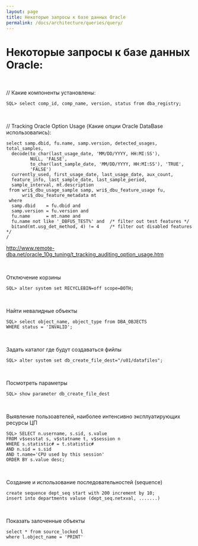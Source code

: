 ```yaml
---
layout: page
title: Некоторые запросы к базе данных Oracle
permalink: /docs/architecture/queries/query/
---
```



# Некоторые запросы к базе данных Oracle:

<br/>

// Какие компоненты установлены:

    SQL> select comp_id, comp_name, version, status from dba_registry;


<br/>

// Tracking Oracle Option Usage (Какие опции Oracle DataBase использовались):

    select samp.dbid, fu.name, samp.version, detected_usages, total_samples,
      decode(to_char(last_usage_date, 'MM/DD/YYYY, HH:MI:SS'),
             NULL, 'FALSE',
             to_char(last_sample_date, 'MM/DD/YYYY, HH:MI:SS'), 'TRUE',
             'FALSE')
      currently_used, first_usage_date, last_usage_date, aux_count,
      feature_info, last_sample_date, last_sample_period,
      sample_interval, mt.description
     from wri$_dbu_usage_sample samp, wri$_dbu_feature_usage fu,
          wri$_dbu_feature_metadata mt
     where
      samp.dbid    = fu.dbid and
      samp.version = fu.version and
      fu.name      = mt.name and
      fu.name not like '_DBFUS_TEST%' and  /* filter out test features */
      bitand(mt.usg_det_method, 4) != 4    /* filter out disabled features */
    /

http://www.remote-dba.net/oracle_10g_tuning/t_tracking_auditing_option_usage.htm


<br/>

Отключение корзины

    SQL> alter system set RECYCLEBIN=off scope=BOTH;


<br/>

Найти невалидные объекты

    SQL> select object_name, object_type from DBA_OBJECTS
    WHERE status = 'INVALID';


<br/>

Задать каталог где будут создаваться фийлы

    SQL> alter system set db_create_file_dest="/u01/datafiles";  


<br/>

Посмотреть параметры

    SQL> show parameter db_create_file_dest


<br/>

Выявление пользоавтелей, наиболее интенсивно эксплуатирующих ресурсы ЦП

    SQL> SELECT n.username, s.sid, s.value
    FROM v$sesstat s, v$statname t, v$session n
    WHERE s.statistic# = t.statistic#
    AND n.sid = s.sid
    AND t.name='CPU used by this session'
    ORDER BY s.value desc;


<br/>

Создание и использование последовательностей (sequence)

    create sequence dept_seq start with 200 increment by 10;
    insert into departments valuse (dept_seq.netxval, .......)


<br/>

Показать залоченные объекты

    select * from source_locked l
    where l.object_name = 'PRINT'


<!--

//
select sa.sql_text,ss.username
from v$session ss, v$sqlarea sa
where sa.hash_value = ss.prev_hash_value;




/*
This script produces a summary of all blocking locks in the database:
blocking and waiting session summary, locked objects, and lock details
for all blocking locks in the database

Submitted by:
Last edited by: Evgeny Agafonov, 03/12/2008
*/

select
  to_char(bs.username||' ('||bs.sid||', '||bs.serial#||')') as "Blocking User (SID, Serial#)",
  to_char(ws.username||' ('||ws.sid||', '||ws.serial#||')') as "Waiting User (SID, Serial#)",
  to_char(bs.osuser||', '||bs.module||', '||bs.process) as "Blocking OS User, Program, PID",
  to_char(ws.osuser||', '||ws.module||', '||ws.process) as "Waiting OS User, Program, PID",
  bo.object_name, bo.object_type,
  decode(wl.type,
    'TX', 'Transaction',
    'TM', 'DML',
    'UL', 'User Defined',
    'System') as "LOCK_TYPE",
  decode(bl.lmode,
    0, 'None',
    1, 'Null',
    2, 'Row Shared',
    3, 'Row Exclusive',
    4, 'Share',
    5, 'Share Row Excl',
    6, 'Exclusive') as "LOCKED_MODE",
  decode(wl.request,
    0, 'None',
    1, 'Null',
    2, 'Row Shared',
    3, 'Row Exclusive',
    4, 'Share',
    5, 'Share Row Excl',
    6, 'Exclusive') as "REQUESTED_MODE"
from v$lock bl, v$session bs, v$lock wl, v$session ws,
  v$locked_object blo, dba_objects bo
where bl.sid=bs.sid and bl.sid = blo.session_id and blo.object_id = bo.object_id
  and wl.sid=ws.sid and bl.block = 1 and wl.request > 0
  and wl.id1 = bl.id1 and wl.id2 = bl.id2
order by "Blocking User (SID, Serial#)", "Waiting User (SID, Serial#)";


-->
